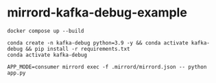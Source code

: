 # mirrord-kafka-debug-example

```
docker compose up --build
```

```
conda create -n kafka-debug python=3.9 -y && conda activate kafka-debug && pip install -r requirements.txt
conda activate kafka-debug
```

```
APP_MODE=consumer mirrord exec -f .mirrord/mirrord.json -- python app.py
```
